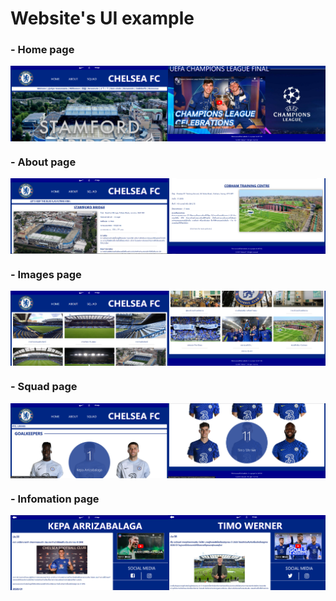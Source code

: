 # Website's UI example

<h3>- Home page</h3>
<div style="display: flex; justify-content: flex-end;">
  <img src="./Pics/UI ex/home1.png" width=50% alt="home1" align=left>
  <img src="./Pics/UI ex/home3.png" width=50% alt="home2" align=right> 
</div>

<h3>- About page</h3>
<div style="display: flex; justify-content: flex-end;">
<img src="./Pics/UI ex/about1.png" width=50% alt="about1">
<img src="./Pics/UI ex/about2.png" width=50% alt="about2">
</div>

<h3>- Images page</h3>
<div style="display: flex; justify-content: flex-end;">
<img src="./Pics/UI ex/image1.png" width=50% alt="image1">
<img src="./Pics/UI ex/image2.png" width=50% alt="image2">
</div>

<h3>- Squad page</h3>
<div style="display: flex; justify-content: flex-end;">
<img src="./Pics/UI ex/squad1.png" width=50% alt="squad1">
<img src="./Pics/UI ex/squad2.png" width=50% alt="squad2">
</div>

<h3>- Infomation page</h3>
<div style="display: flex; justify-content: flex-end;">
<img src="./Pics/UI ex/info1.png" width=50% alt="info1">
<img src="./Pics/UI ex/info2.png" width=50% alt="info2">
</div>
